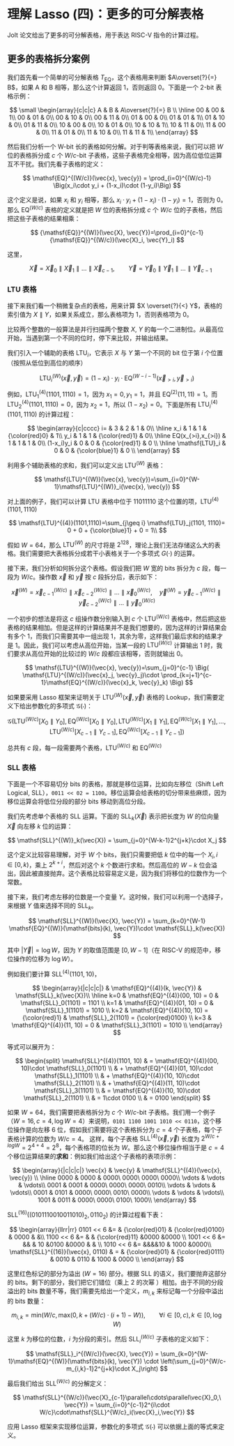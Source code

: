 # 理解 Lasso (四)：更多的可分解表格

Jolt 论文给出了更多的可分解表格，用于表达 RISC-V 指令的计算过程。


## 更多的表格拆分案例

我们首先看一个简单的可分解表格 $T_{\mathsf{EQ}}$，这个表格用来判断 $A\overset{?}{=} B$，如果 A 和 B 相等，那么这个计算返回 $1$，否则返回 $0$。下面是一个 2-bit 表格示例：

$$
\small
\begin{array}{c|c|c}
A & B & A\overset{?}{=} B \\
\hline
00 & 00 & 1\\
00 & 01 & 0\\
00 & 10 & 0\\
00 & 11 & 0\\
01 & 00 & 0\\
01 & 01 & 1\\
01 & 10 & 0\\
01 & 11 & 0\\
10 & 00 & 0\\
10 & 01 & 0\\
10 & 10 & 1\\
10 & 11 & 0\\
11 & 00 & 0\\
11 & 01 & 0\\
11 & 10 & 0\\
11 & 11 & 1\\
\end{array}
$$

然后我们分析一个 W-bit 长的表格如何分解。对于判等表格来说，我们可以把 $W$ 位的表格拆分成 $c$ 个 $W/c$-bit 子表格，这些子表格完全相等，因为高位低位运算互不干扰。我们先看子表格的定义：

$$
\mathsf{EQ}^{(W/c)}(\vec{x}, \vec{y}) = \prod_{i=0}^{(W/c)-1} \Big(x_i\cdot y_i + (1-x_i)\cdot (1-y_i)\Big)
$$

这个定义是说，如果 $x_i$ 和 $y_i$ 相等，那么 $x_i\cdot y_i + (1-x_i)\cdot (1-y_i)=1$，否则为 $0$。那么 ${\mathsf{EQ}}^{(W/c)}$ 表格的定义就是把 $W$ 位的表格拆分成 $c$ 个 $W/c$ 位的子表格，然后把这些子表格的结果相乘：

$$
{\mathsf{EQ}}^{(W)}(\vec{X}, \vec{Y})=\prod_{i=0}^{c-1}{\mathsf{EQ}}^{(W/c)}(\vec{X}_i, \vec{Y}_i)
$$

这里，

$$
\quad \vec{X}=\vec{X}_0\parallel\vec{X}_1\parallel\ldots\parallel\vec{X}_{c-1}, \qquad \vec{Y}=\vec{Y}_0\parallel\vec{Y}_1\parallel\ldots\parallel\vec{Y}_{c-1}
$$

### LTU 表格

接下来我们看一个稍微复杂点的表格，用来计算 $X \overset{?}{<} Y$，表格的索引值为 $X\parallel Y$，如果关系成立，那么表格项为 $1$，否则表格项为 $0$。

比较两个整数的一般算法是并行扫描两个整数 $X$, $Y$ 的每一个二进制位。从最高位开始，当遇到第一个不同的位时，停下来比较，并输出结果。

我们引入一个辅助的表格 $\mathsf{LTU}_i$，它表示 $X$ 与 $Y$ 第一个不同的 bit 位于第 $i$ 个位置（按照从低位到高位的顺序）

$$
\mathsf{LTU}^{(W)}_i(\vec{x}, \vec{y}) = (1-x_i)\cdot y_i\cdot \mathsf{EQ}^{(W-i-1)}(\vec{x}_{>i}, \vec{y}_{>i})
$$

例如，$\mathsf{LTU}^{(4)}_1(1101, 1110)=1$，因为 $x_1=0, y_1=1$，并且 $\mathsf{EQ}^{(2)}(11, 11)=1$。而 $\mathsf{LTU}^{(4)}_2(1101, 1110)=0$，因为 $x_2=1$，所以 $(1-x_2)=0$。下面是所有 $\mathsf{LTU}_i^{(4)}(1101,1110)$ 的计算过程：

$$
\begin{array}{c|cccc}
i=   & 3 & 2 & 1 & 0\\
\hline
x_i & 1 & 1 & {\color{red}0} & 1\\
y_i & 1 & 1 & {\color{red}1} & 0\\
\hline
EQ(x_{>i},x_{>i})   & 1 & 1 & 1 & 0\\
(1-x_i)y_i          & 0 & 0 & {\color{red}1}  & 0  \\
\hline
\mathsf{LTU}_i               & 0 & 0 & {\color{blue}1} & 0  \\
\end{array}
$$

利用多个辅助表格的求和，我们可以定义出 $\mathsf{LTU}^{(W)}$ 表格：

$$
\mathsf{LTU}^{(W)}(\vec{x}, \vec{y})=\sum_{i=0}^{W-1}\mathsf{LTU}^{(W)}_i(\vec{x}, \vec{y})
$$

对上面的例子，我们可以计算 LTU 表格中位于 $11011110$ 这个位置的项，$\mathsf{LTU}^{(4)}(1101,1110)$

$$
\mathsf{LTU}^{(4)}(1101,1110)=\sum_{j\geq i} \mathsf{LTU}_j(1101, 1110)= 0 + 0 + {\color{blue}1} +  0  = 1\\
$$

假如 $W=64$，那么 $\mathsf{LTU}^{(W)}$ 的尺寸将是 $2^{128}$，理论上我们无法存储这么大的表格。我们需要把大表格拆分成若干小表格关于一个多项式 $G(\cdot)$ 的运算。

接下来，我们分析如何拆分这个表格。假设我们把 $W$ 宽的 bits 拆分为 $c$ 段，每一段为 $W/c$。操作数 $\vec{x}$ 和 $\vec{y}$ 按 $c$ 段拆分后，表示如下：

$$
\vec{x}^{(W)} = \vec{x}^{(W/c)}_{c-1}\parallel \vec{x}^{(W/c)}_{c-2}\parallel \ldots \parallel \vec{x}^{(W/c)}_{0}, \quad \vec{y}^{(W)} = \vec{y}^{(W/c)}_{c-1}\parallel \vec{y}^{(W/c)}_{c-2}\parallel \ldots \parallel \vec{y}^{(W/c)}_{0}
$$

一个初步的想法是将这 $c$ 组操作数分别输入到 $c$ 个 $\mathsf{LTU}^{(W/c)}$ 表格中，然后把这些表格的结果相加。但是这样的计算结果并不是我们想要的，因为这样的计算结果会有多个 $1$，而我们只需要其中一组出现 $1$，其余为零，这样我们最后求和的结果才是 $1$。因此，我们可以考虑从高位开始，当某一段的 $\mathsf{LTU}^{(W/c)}$ 计算输出 $1$ 时，我们要求从高位开始的比较过的 $W/c$ 段都应该相等，否则就输出 $0$。

$$
\mathsf{LTU}^{(W)}(\vec{x}, \vec{y})=\sum_{j=0}^{c-1}
\Big(
    \mathsf{LTU}^{(W/c)}(\vec{x}_j, \vec{y}_j)\cdot 
    \prod_{k=j+1}^{c-1}\mathsf{EQ}^{(W/c)}(\vec{x}_k, \vec{y}_k)
\Big)
$$

如果要采用 Lasso 框架来证明关于 $\mathsf{LTU}^{(W)}(\vec{x}, \vec{y})$ 表格的 Lookup，我们需要定义下给出参数化的多项式 $\mathcal{G}(\cdot)$：

$$
\mathcal{G}\Big(
    \mathsf{LTU}^{(W/c)}[X_0\parallel Y_0], \mathsf{EQ}^{(W/c)}[X_0\parallel Y_0], 
    \mathsf{LTU}^{(W/c)}[X_1\parallel Y_1], \mathsf{EQ}^{(W/c)}[X_1\parallel Y_1], 
    \ldots,
    \mathsf{LTU}^{(W/c)}[X_{c-1}\parallel Y_{c-1}], \mathsf{EQ}^{(W/c)}[X_{c-1}\parallel Y_{c-1}] 
\Big)
$$

总共有 $c$ 段，每一段需要两个表格，$\mathsf{LTU}^{(W/c)}$ 和 $\mathsf{EQ}^{(W/c)}$

### SLL 表格

下面是一个不容易切分 bits 的表格，那就是移位运算，比如向左移位（Shift Left Logical, SLL），`0011 << 02 = 1100`。移位运算会给表格的切分带来些麻烦，因为移位运算会将低位分段的部分 bits 
移动到高位分段。

我们先考虑单个表格的 SLL 运算。下面的 $\mathsf{SLL}_k(\vec{X})$ 表示把长度为 $W$ 的位向量 $\vec{X}$ 向左移 $k$ 位的运算：

$$
\mathsf{SLL}^{(W)}_k(\vec{X}) = \sum_{j=0}^{W-k-1}2^{j+k}\cdot X_j
$$

这个定义比较容易理解，对于 $W$ 个 bits，我们只需要把低 $k$ 位中的每一个 $X_i, i\in[0,k)$，乘上 $2^{k+i}$，然后对这个 $k$ 个数进行求和。然后高位的 $W-k$ 位会溢出，因此被直接抛弃。这个表格比较容易定义是，因为我们将移位的位数作为一个常数。

接下来，我们考虑左移的位数是一个变量 $Y$。这时候，我们可以利用一个选择子，来根据 $Y$ 值来选择不同的 $\mathsf{SLL}_k$。

$$
\mathsf{SLL}^{(W)}(\vec{X}, \vec{Y}) = \sum_{k=0}^{W-1} \mathsf{EQ}^{(W)}(\mathsf{bits}(k), \vec{Y})\cdot \mathsf{SLL}_k(\vec{X})
$$

其中 $|\vec{Y}|=\log{W}$，因为 $Y$ 的取值范围是 $[0, W-1]$（在 RISC-V 的规范中，移位操作的位移为 $\log{W}$）。

例如我们要计算 $\mathsf{SLL}^{(4)}(1101, 10)$，

$$
\begin{array}{|c|c|c|}
 & \mathsf{EQ}^{(4)}(k, \vec{Y}) & \mathsf{SLL}_k(\vec{X})\\
\hline
k=0 & \mathsf{EQ}^{(4)}(00, 10) = 0  & \mathsf{SLL}_0(1101) = 1101  \\
k=1 & \mathsf{EQ}^{(4)}(01, 10) = 0  & \mathsf{SLL}_1(1101) = 1010  \\
k=2 & \mathsf{EQ}^{(4)}(10, 10) = {\color{red}1}  & \mathsf{SLL}_2(1101) = {\color{red}0100}  \\
k=3 & \mathsf{EQ}^{(4)}(11, 10) = 0  &  \mathsf{SLL}_3(1101) = 1010 \\
\end{array}
$$

等式可以展开为：

$$
\begin{split}
\mathsf{SLL}^{(4)}(1101, 10) & = \mathsf{EQ}^{(4)}(00, 10)\cdot \mathsf{SLL}_0(1101)  \\
& + \mathsf{EQ}^{(4)}(01, 10)\cdot \mathsf{SLL}_1(1101)   \\
& + \mathsf{EQ}^{(4)}(10, 10)\cdot \mathsf{SLL}_2(1101)   \\
& + \mathsf{EQ}^{(4)}(11, 10)\cdot \mathsf{SLL}_3(1101)   \\
& =  \mathsf{EQ}^{(4)}(10, 10)\cdot \mathsf{SLL}_2(1101) \\
& = 1\cdot 0100 \\
& = 0100
\end{split}
$$

如果 $W=64$，我们需要把表格拆分为 $c$ 个 $W/c$-bit 子表格。我们用一个例子（$W=16, c=4, \log{W}=4$）来说明，`0101 1100 1001 1010 << 0110`，这个移位操作是向左移 6 位，假如我们需要将这个表格拆分为 $c=4$ 个子表格，每个子表格计算的位数为 $W/c=4$。
这样，每个子表格 $\mathsf{SLL}^{(4)}(\vec{x}, \vec{y})$ 长度为 $2^{W/c+log{W}}=2^{4+4} = 2^8$，每个表格项的位长为 $W$。那么这个移位操作相当于是 $c=4$ 个移位运算结果的**求和**：例如我们给出这个子表格的表项示例：

$$
\begin{array}{|c|c|c|}
\vec{x} & \vec{y} & \mathsf{SLL}^{(4)}(\vec{x}, \vec{y}) \\
\hline
0000 & 0000 & 0000\ 0000\ 0000\ 0000\\
\vdots & \vdots & \vdots\\
0001 & 0001 & 0000\ 0000\ 0000\ 0010\\
\vdots & \vdots & \vdots\\
0001 & 0101 & 0000\ 0000\ 0010\ 0000\\
\vdots & \vdots & \vdots\\
1001 & 0011 & 0000\ 0000\ 0100\ 1000\\
\end{array}
$$

$\mathsf{SLL}^{(16)}({(0101 1100 1001 1010)}_{2}, {0110}_{2})$ 的计算过程看下表：

$$
\begin{array}{llrr|rr}
 0101 << 6 &= & {\color{red}01} & {\color{red}0100} & 0000 & &\\
 1100 << 6 &= &    & {\color{red}11} &0000 &0000 \\
 1001 << 6 &= && & 10 &0100 &0000 & & \\
 1010 << 6 &= &&&&10 & 1000 &0000\\
 \mathsf{SLL}^{(16)}(\vec{x}, 0110) & = & {\color{red}01} & {\color{red}0111} & 0010 & 0110 & 1000 & 0000 \\
\end{array}
$$

这里红色标记的部分为溢出 $(W=16)$ 部分。根据 SLL 的语义，我们要抛弃这部分的 bits。剩下的部分，我们把它们错位（乘上 2 的次幂 ）相加。由于不同的分段溢出的 bits 数量不等，我们需要先给出一个定义，$m_{i, k}$ 来标记每一个分段中溢出的 bits 数量：

$$
m_{i, k} = \mathsf{min}\Big(W/c, \mathsf{max}\big(0, k+(W/c)\cdot (i+1) - W\big)\Big), \qquad \forall i\in[0, c), k\in[0, \log{W})
$$

这里 $k$ 为移位的位数，$i$ 为分段的索引。然后 $\mathsf{SLL}_i^{(W/c)}$ 子表格的定义如下：

$$
\mathsf{SLL}_i^{(W/c)}(\vec{X}, \vec{Y}) = \sum_{k=0}^{W-1}\mathsf{EQ}^{(W)}(\mathsf{bits}(k), \vec{Y})
\cdot \left(\sum_{j=0}^{W/c-m_{i,k}-1}2^{j+k}\cdot X_j\right)
$$

最后我们给出 $\mathsf{SLL}^{(W/c)}$ 的分解定义：

$$
\mathsf{SLL}^{(W/c)}(\vec{X}_{c-1}\parallel\cdots\parallel\vec{X}_0,\ \vec{Y}) = \sum_{i=0}^{c-1}2^{i\cdot W/c}\cdot\mathsf{SLL}^{W/c}_i(\vec{X}_i,\vec{Y})
$$
 
应用 Lasso 框架来实现移位运算，参数化的多项式 $\mathcal{G}(\cdot)$ 可以依据上面的等式来定义。

